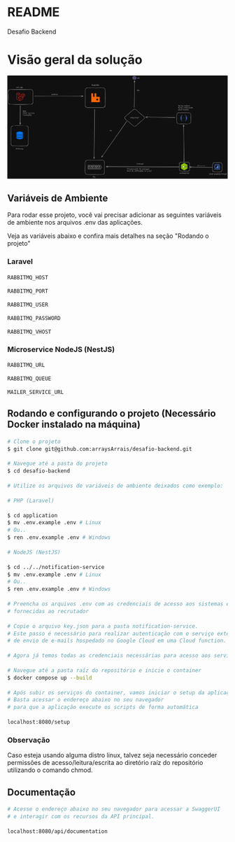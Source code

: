 # README #

Desafio Backend

# Visão geral da solução
![imagem](arquitetura.png)


## Variáveis de Ambiente
Para rodar esse projeto, você vai precisar adicionar as seguintes variáveis de ambiente nos arquivos .env das aplicações.

Veja as variáveis abaixo e confira mais detalhes na seção "Rodando o projeto"

### Laravel
`RABBITMQ_HOST`

`RABBITMQ_PORT`

`RABBITMQ_USER`

`RABBITMQ_PASSWORD`

`RABBITMQ_VHOST`

### Microservice NodeJS (NestJS)
`RABBITMQ_URL`

`RABBITMQ_QUEUE`

`MAILER_SERVICE_URL`  


## Rodando e configurando o projeto (Necessário Docker instalado na máquina)

```bash
# Clone o projeto
$ git clone git@github.com:arraysArrais/desafio-backend.git

# Navegue até a pasta do projeto
$ cd desafio-backend

# Utilize os arquivos de variáveis de ambiente deixados como exemplo:

# PHP (Laravel)

$ cd application
$ mv .env.example .env # Linux
# Ou..
$ ren .env.example .env # Windows

# NodeJS (NestJS)

$ cd ../../notification-service
$ mv .env.example .env # Linux
# Ou..
$ ren .env.example .env # Windows

# Preencha os arquivos .env com as credenciais de acesso aos sistemas externos 
# fornecidas ao recrutador

# Copie o arquivo key.json para a pasta notification-service. 
# Este passo é necessário para realizar autenticação com o serviço externo 
# de envio de e-mails hospedado no Google Cloud em uma Cloud function.

# Agora já temos todas as credenciais necessárias para acesso aos serviços externos

# Navegue até a pasta raíz do repositório e inicie o container
$ docker compose up --build

# Após subir os serviços do container, vamos iniciar o setup da aplicação PHP.
# Basta acessar o endereço abaixo no seu navegador 
# para que a aplicação execute os scripts de forma automática

localhost:8080/setup

```

### Observação
Caso esteja usando alguma distro linux, talvez seja necessário conceder permissões de acesso/leitura/escrita ao diretório raíz do repositório utilizando o comando chmod.

## Documentação
```bash
# Acesse o endereço abaixo no seu navegador para acessar a SwaggerUI 
# e interagir com os recursos da API principal.

localhost:8080/api/documentation
```


